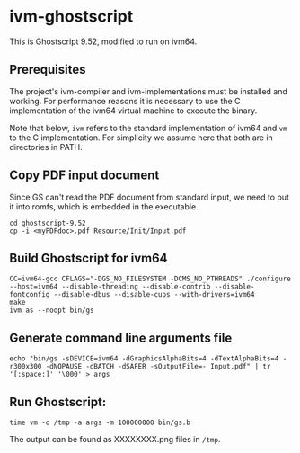 # ivm-ghostscript
This is Ghostscript 9.52, modified to run on ivm64.

## Prerequisites
The project's ivm-compiler and ivm-implementations must be installed and working. For performance reasons it is necessary to use the C implementation of the ivm64 virtual machine to execute the binary.

Note that below, `ivm` refers to the standard implementation of ivm64 and `vm` to the C implementation. For simplicity we assume here that both are in directories in PATH.

## Copy PDF input document
Since GS can't read the PDF document from standard input, we need to put it into romfs, which is embedded in the executable.

    cd ghostscript-9.52
    cp -i <myPDFdoc>.pdf Resource/Init/Input.pdf

## Build Ghostscript for ivm64
    CC=ivm64-gcc CFLAGS="-DGS_NO_FILESYSTEM -DCMS_NO_PTHREADS" ./configure --host=ivm64 --disable-threading --disable-contrib --disable-fontconfig --disable-dbus --disable-cups --with-drivers=ivm64
    make
    ivm as --noopt bin/gs

## Generate command line arguments file
    echo "bin/gs -sDEVICE=ivm64 -dGraphicsAlphaBits=4 -dTextAlphaBits=4 -r300x300 -dNOPAUSE -dBATCH -dSAFER -sOutputFile=- Input.pdf" | tr '[:space:]' '\000' > args

## Run Ghostscript:
    time vm -o /tmp -a args -m 100000000 bin/gs.b

The output can be found as XXXXXXXX.png files in `/tmp`.
